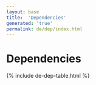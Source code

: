 ```yaml
---
layout: base
title:  'Dependencies'
generated: 'true'
permalink: de/dep/index.html
---
```


# Dependencies

{% include de-dep-table.html %}
